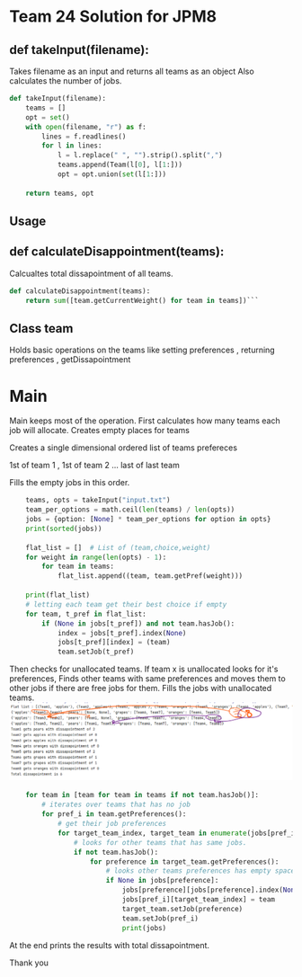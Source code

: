 



#	Team 24 Solution for JPM8




##	def takeInput(filename):
Takes filename as an input and returns all teams as an object
Also calculates the number of jobs.

```python
def takeInput(filename):
    teams = []
    opt = set()
    with open(filename, "r") as f:
        lines = f.readlines()
        for l in lines:
            l = l.replace(" ", "").strip().split(",")
            teams.append(Team(l[0], l[1:]))
            opt = opt.union(set(l[1:]))

    return teams, opt
```

## Usage



##	def calculateDisappointment(teams):
Calcualtes total dissapointment of all teams.

```python
def calculateDisappointment(teams):
    return sum([team.getCurrentWeight() for team in teams])```
```
##	Class team 
Holds basic operations on the teams 
like setting preferences , returning preferences , getDissapointment

#	Main
Main keeps most of the operation.
First calculates how many teams each job will allocate.
Creates empty places for teams

Creates a single dimensional ordered list of teams prefereces

1st of team 1 , 1st of team 2 ... last of last team

Fills the empty jobs in this order.


```python
    teams, opts = takeInput("input.txt")
    team_per_options = math.ceil(len(teams) / len(opts))
    jobs = {option: [None] * team_per_options for option in opts}
    print(sorted(jobs))

    flat_list = []  # List of (team,choice,weight)
    for weight in range(len(opts) - 1):
        for team in teams:
            flat_list.append((team, team.getPref(weight)))

    print(flat_list)
    # letting each team get their best choice if empty
    for team, t_pref in flat_list:
        if (None in jobs[t_pref]) and not team.hasJob():
            index = jobs[t_pref].index(None)
            jobs[t_pref][index] = (team)
            team.setJob(t_pref)
```
Then checks for unallocated teams. If team x is unallocated looks for it's preferences,
Finds other teams with same preferences and moves them to other jobs if there are free jobs for them.
Fills the jobs with unallocated teams.
![alt text](https://github.com/CivanDogan/disappointmentMinimiser/blob/master/img.png)

```python
    for team in [team for team in teams if not team.hasJob()]:
        # iterates over teams that has no job
        for pref_i in team.getPreferences():
            # get their job preferences
            for target_team_index, target_team in enumerate(jobs[pref_i]):
                # looks for other teams that has same jobs.
                if not team.hasJob():
                    for preference in target_team.getPreferences():
                        # looks other teams preferences has empty space so it can move them there.
                        if None in jobs[preference]:
                            jobs[preference][jobs[preference].index(None)] = (target_team)
                            jobs[pref_i][target_team_index] = team
                            target_team.setJob(preference)
                            team.setJob(pref_i)
                            print(jobs)

```
At the end prints the results with total dissapointment.


Thank you
